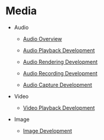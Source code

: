 # Media

-   Audio

    -   [Audio Overview](audio-overview.md)

    -   [Audio Playback Development](audio-playback.md) 

    -   [Audio Rendering Development](audio-renderer.md)

    -   [Audio Recording Development](audio-recorder.md) 

    -   [Audio Capture Development](audio-capturer)  
-   Video

    - [Video Playback Development](video-playback.md)
- Image

  - [Image Development](image.md)
